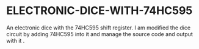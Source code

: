 # ELECTRONIC-DICE-WITH-74HC595
An electronic dice with the 74HC595 shift register.
I am modified the dice circuit by adding 74HC595 into it and manage the source code and output with it .

